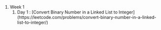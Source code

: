 <ol>

<li>Week 1
<ol>
<li>Day 1 : [Convert Binary Number in a Linked List to Integer](https://leetcode.com/problems/convert-binary-number-in-a-linked-list-to-integer/)</li>
</ol>
</li>


</ol>
